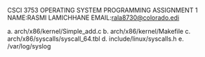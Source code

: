 CSCI 3753 OPERATING SYSTEM
PROGRAMMING ASSIGNMENT 1
NAME:RASMI LAMICHHANE
EMAIL:rala8730@colorado.edi

a. arch/x86/kernel/Simple_add.c
b. arch/x86/kernel/Makefile
c. arch/x86/syscalls/syscall_64.tbl
d. include/linux/syscalls.h
e. /var/log/syslog

